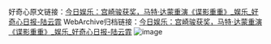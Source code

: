好奇心原文链接：[今日娱乐：宫崎骏获奖，马特·达蒙重演《谍影重重》_娱乐_好奇心日报-陆云霏](https://www.qdaily.com/articles/3399.html)
WebArchive归档链接：[今日娱乐：宫崎骏获奖，马特·达蒙重演《谍影重重》_娱乐_好奇心日报-陆云霏](http://web.archive.org/web/20190623152146/https://www.qdaily.com/articles/3399.html)
![image](http://ww3.sinaimg.cn/large/007d5XDply1g3vapyx5ntj30u03kkhdt)
